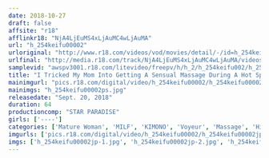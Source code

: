 ```yaml
---
date: 2018-10-27
draft: false
affsite: "r18"
afflinkr18: "NjA4LjEuMS4xLjAuMC4wLjAuMA"
url: "h_254keifu00002"
urloriginal: "http://www.r18.com/videos/vod/movies/detail/-/id=h_254keifu00002"
urlfinal: "http://media.r18.com/track/NjA4LjEuMS4xLjAuMC4wLjAuMA/videos/vod/movies/detail/-/id=h_254keifu00002"
samplevid: "awspv3001.r18.com/litevideo/freepv/h/h_2/h_254keifu002/h_254keifu002_dmb_w.mp4"
title: "I Tricked My Mom Into Getting A Sensual Massage During A Hot Spring Trip... Y.N 59 Years Old"
mainimgurl: "pics.r18.com/digital/video/h_254keifu00002/h_254keifu00002ps.jpg"
mainimgs: "h_254keifu00002ps.jpg"
releasedate: "Sept. 20, 2018"
duration: 64
productioncomp: "STAR PARADISE"
girls: ['----']
categories: ['Mature Woman', 'MILF', 'KIMONO', 'Voyeur', 'Massage', 'Hi-Def']
imgurls: ['pics.r18.com/digital/video/h_254keifu00002/h_254keifu00002jp-1.jpg', 'pics.r18.com/digital/video/h_254keifu00002/h_254keifu00002jp-2.jpg', 'pics.r18.com/digital/video/h_254keifu00002/h_254keifu00002jp-3.jpg', 'pics.r18.com/digital/video/h_254keifu00002/h_254keifu00002jp-4.jpg', 'pics.r18.com/digital/video/h_254keifu00002/h_254keifu00002jp-5.jpg', 'pics.r18.com/digital/video/h_254keifu00002/h_254keifu00002jp-6.jpg', 'pics.r18.com/digital/video/h_254keifu00002/h_254keifu00002jp-7.jpg', 'pics.r18.com/digital/video/h_254keifu00002/h_254keifu00002jp-8.jpg', 'pics.r18.com/digital/video/h_254keifu00002/h_254keifu00002jp-9.jpg', 'pics.r18.com/digital/video/h_254keifu00002/h_254keifu00002jp-10.jpg', 'pics.r18.com/digital/video/h_254keifu00002/h_254keifu00002jp-11.jpg', 'pics.r18.com/digital/video/h_254keifu00002/h_254keifu00002jp-12.jpg', 'pics.r18.com/digital/video/h_254keifu00002/h_254keifu00002jp-13.jpg', 'pics.r18.com/digital/video/h_254keifu00002/h_254keifu00002jp-14.jpg', 'pics.r18.com/digital/video/h_254keifu00002/h_254keifu00002jp-15.jpg', 'pics.r18.com/digital/video/h_254keifu00002/h_254keifu00002jp-16.jpg', 'pics.r18.com/digital/video/h_254keifu00002/h_254keifu00002jp-17.jpg', 'pics.r18.com/digital/video/h_254keifu00002/h_254keifu00002jp-18.jpg', 'pics.r18.com/digital/video/h_254keifu00002/h_254keifu00002jp-19.jpg', 'pics.r18.com/digital/video/h_254keifu00002/h_254keifu00002jp-20.jpg']
imgs: ['h_254keifu00002jp-1.jpg', 'h_254keifu00002jp-2.jpg', 'h_254keifu00002jp-3.jpg', 'h_254keifu00002jp-4.jpg', 'h_254keifu00002jp-5.jpg', 'h_254keifu00002jp-6.jpg', 'h_254keifu00002jp-7.jpg', 'h_254keifu00002jp-8.jpg', 'h_254keifu00002jp-9.jpg', 'h_254keifu00002jp-10.jpg', 'h_254keifu00002jp-11.jpg', 'h_254keifu00002jp-12.jpg', 'h_254keifu00002jp-13.jpg', 'h_254keifu00002jp-14.jpg', 'h_254keifu00002jp-15.jpg', 'h_254keifu00002jp-16.jpg', 'h_254keifu00002jp-17.jpg', 'h_254keifu00002jp-18.jpg', 'h_254keifu00002jp-19.jpg', 'h_254keifu00002jp-20.jpg']
---
```

